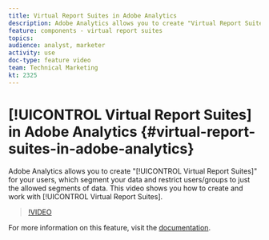 ```yaml
---
title: Virtual Report Suites in Adobe Analytics
description: Adobe Analytics allows you to create "Virtual Report Suites" for your users, which segment your data and restrict users/groups to just the allowed segments of data. This video shows you how to create and work with Virtual Report Suites.
feature: components - virtual report suites
topics: 
audience: analyst, marketer
activity: use
doc-type: feature video
team: Technical Marketing
kt: 2325
---
```


# [!UICONTROL Virtual Report Suites] in Adobe Analytics {#virtual-report-suites-in-adobe-analytics}

Adobe Analytics allows you to create "[!UICONTROL Virtual Report Suites]" for your users, which segment your data and restrict users/groups to just the allowed segments of data. This video shows you how to create and work with [!UICONTROL Virtual Report Suites].

>[!VIDEO](https://video.tv.adobe.com/v/25412/?quality=12)

For more information on this feature, visit the [documentation](https://marketing.adobe.com/resources/help/en_US/reference/vrs-about.html).
